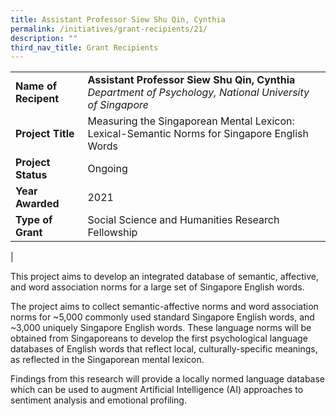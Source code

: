 ```yaml
---
title: Assistant Professor Siew Shu Qin, Cynthia
permalink: /initiatives/grant-recipients/21/
description: ""
third_nav_title: Grant Recipients
---
```

|  |  |
|---|---|
| **Name of Recipent** | **Assistant Professor Siew Shu Qin, Cynthia**<br>_Department of Psychology, National University of Singapore_ |
| **Project Title** | Measuring the Singaporean Mental Lexicon: Lexical-Semantic Norms for Singapore English Words |
| **Project Status** | Ongoing |
| **Year Awarded** | 2021 |
| **Type of Grant** | Social Science and Humanities Research Fellowship |
|

This project aims to develop an integrated database of semantic, affective, and word association norms for a large set of Singapore English words.

The project aims to collect semantic-affective norms and word association norms for ~5,000 commonly used standard Singapore English words, and ~3,000 uniquely Singapore English words. These language norms will be obtained from Singaporeans to develop the first psychological language databases of English words that reflect local, culturally-specific meanings, as reflected in the Singaporean mental lexicon.

Findings from this research will provide a locally normed language database which can be used to augment Artificial Intelligence (AI) approaches to sentiment analysis and emotional profiling.